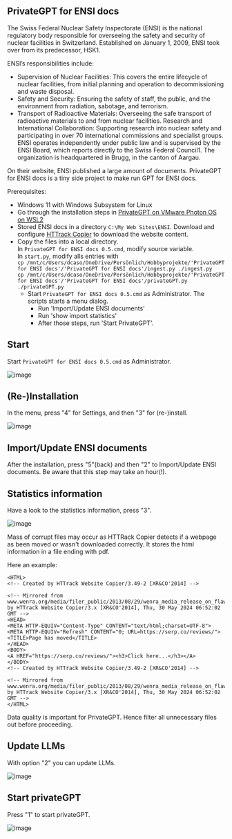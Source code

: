 PrivateGPT for ENSI docs
-

The Swiss Federal Nuclear Safety Inspectorate (ENSI) is the national regulatory body responsible for overseeing the safety and security of nuclear facilities in Switzerland. Established on January 1, 2009, ENSI took over from its predecessor, HSK1.

ENSI’s responsibilities include:
- Supervision of Nuclear Facilities: This covers the entire lifecycle of nuclear facilities, from initial planning and operation to decommissioning and waste disposal.
- Safety and Security: Ensuring the safety of staff, the public, and the environment from radiation, sabotage, and terrorism.
- Transport of Radioactive Materials: Overseeing the safe transport of radioactive materials to and from nuclear facilities.
Research and International Collaboration: Supporting research into nuclear safety and participating in over 70 international commissions and specialist groups.
ENSI operates independently under public law and is supervised by the ENSI Board, which reports directly to the Swiss Federal Council1. The organization is headquartered in Brugg, in the canton of Aargau.

On their website, ENSI published a large amount of documents. PrivateGPT for ENSI docs is a tiny side project to make run GPT for ENSI docs.

Prerequisites:
- Windows 11 with Windows Subsystem for Linux
- Go through the installation steps in [PrivateGPT on VMware Photon OS on WSL2](https://github.com/dcasota/ollama-scripts/wiki/PrivateGPT-on-Photon-OS-on-WSL2)
- Stored ENSI docs in a directory `C:\My Web Sites\ENSI`. Download and configure [HTTrack Copier](https://www.httrack.com/) to download the website content.  
- Copy the files into a local directory.  
  In `PrivateGPT for ENSI docs 0.5.cmd`, modify source variable.  
  In `start.py`, modify alls entries with  
    `cp /mnt/c/Users/dcaso/OneDrive/Persönlich/Hobbyprojekte/'PrivateGPT for ENSI docs'/'PrivateGPT for ENSI docs'/ingest.py ./ingest.py`  
    `cp /mnt/c/Users/dcaso/OneDrive/Persönlich/Hobbyprojekte/'PrivateGPT for ENSI docs'/'PrivateGPT for ENSI docs'/privateGPT.py ./privateGPT.py`
  - Start `PrivateGPT for ENSI docs 0.5.cmd` as Administrator. The scripts starts a menu dialog.
     - Run 'Import/Update ENSI documents'
     - Run 'show import statistics'
     - After those steps, run 'Start PrivateGPT'.

## Start
Start `PrivateGPT for ENSI docs 0.5.cmd` as Administrator.

![image](https://github.com/user-attachments/assets/d33ceeb9-a488-4214-9cba-809973faa76e)

## (Re-)Installation
In the menu, press "4" for Settings, and then "3" for (re-)install.

![image](https://github.com/user-attachments/assets/c2c99d48-3250-4ab3-815a-90a5db76aefb)

## Import/Update ENSI documents
After the installation, press "5"(back) and then "2" to Import/Update ENSI documents. Be aware that this step may take an hour(!).

## Statistics information
Have a look to the statistics information, press "3".

![image](https://github.com/user-attachments/assets/609f312c-20db-4584-8547-8e43c3b9844b)

Mass of corrupt files may occur as HTTRack Copier detects if a webpage as been moved or wasn't downloaded correctly. It stores the html information in a file ending with pdf.

Here an example:
```
<HTML>
<!-- Created by HTTrack Website Copier/3.49-2 [XR&CO'2014] -->

<!-- Mirrored from www.wenra.org/media/filer_public/2013/08/29/wenra_media_release_on_flaw_indications.pdf by HTTrack Website Copier/3.x [XR&CO'2014], Thu, 30 May 2024 06:52:02 GMT -->
<HEAD>
<META HTTP-EQUIV="Content-Type" CONTENT="text/html;charset=UTF-8"><META HTTP-EQUIV="Refresh" CONTENT="0; URL=https://serp.co/reviews/"><TITLE>Page has moved</TITLE>
</HEAD>
<BODY>
<A HREF="https://serp.co/reviews/"><h3>Click here...</h3></A>
</BODY>
<!-- Created by HTTrack Website Copier/3.49-2 [XR&CO'2014] -->

<!-- Mirrored from www.wenra.org/media/filer_public/2013/08/29/wenra_media_release_on_flaw_indications.pdf by HTTrack Website Copier/3.x [XR&CO'2014], Thu, 30 May 2024 06:52:02 GMT -->
</HTML>
```

Data quality is important for PrivateGPT. Hence filter all unnecessary files out before proceeding.

## Update LLMs
With option "2" you can update LLMs.

![image](https://github.com/user-attachments/assets/412c9635-9471-4797-8c62-c0350dc179a9)

## Start privateGPT
Press "1" to start privateGPT.

![image](https://github.com/user-attachments/assets/96720456-4b12-48b4-87dc-6d037cb2262a)

